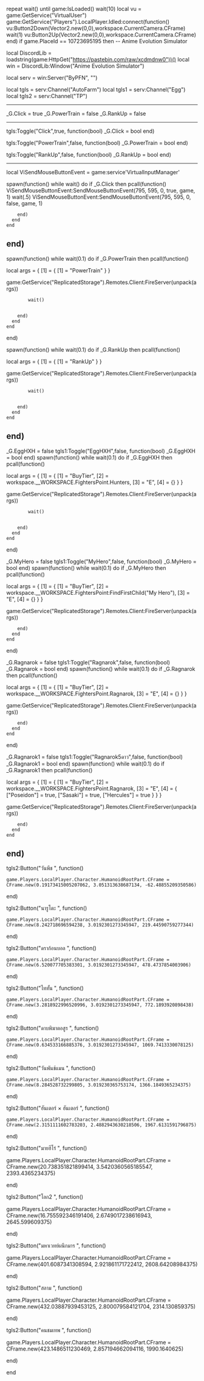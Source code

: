 repeat wait() until game:IsLoaded()
wait(10)
local vu = game:GetService("VirtualUser")
game:GetService("Players").LocalPlayer.Idled:connect(function()
   vu:Button2Down(Vector2.new(0,0),workspace.CurrentCamera.CFrame)
   wait(1)
   vu:Button2Up(Vector2.new(0,0),workspace.CurrentCamera.CFrame)
end)
if game.PlaceId == 10723695195 then -- Anime Evolution Simulator
 

local DiscordLib = loadstring(game:HttpGet("https://pastebin.com/raw/xcdmdnw0"))()
local win = DiscordLib:Window("Anime Evolution Simulator")

local serv = win:Server("ByPFN", "")



local tgls = serv:Channel("AutoFarm")
local tgls1 = serv:Channel("Egg")
local tgls2 = serv:Channel("TP")

---------------------------------------------------------------------------

_G.Click = true
_G.PowerTrain = false
_G.RankUp = false

----------------------------------------------------------------------------


tgls:Toggle("Click",true, function(bool)
    _G.Click = bool
end)

tgls:Toggle("PowerTrain",false, function(bool)
    _G.PowerTrain = bool
end)

tgls:Toggle("RankUp",false, function(bool)
    _G.RankUp = bool
end)

----------------------------------------------------------------------------

local ViSendMouseButtonEvent = game:service'VirtualInputManager'

spawn(function()
    while wait() do
      if _G.Click then
        pcall(function()
            ViSendMouseButtonEvent:SendMouseButtonEvent(795, 595, 0, true, game, 1)
wait(.5)
ViSendMouseButtonEvent:SendMouseButtonEvent(795, 595, 0, false, game, 1)    
            
        end)
      end
    end
end)
-----------------------------------------------------------------------------


spawn(function()
    while wait(0.1) do
      if _G.PowerTrain then
        pcall(function() 
            


local args = {
    [1] = {
        [1] = "PowerTrain"
    }
}

game:GetService("ReplicatedStorage").Remotes.Client:FireServer(unpack(args))


 
            wait()
            
            
        end)
      end
    end
end)

spawn(function()
    while wait(0.1) do
      if _G.RankUp then
        pcall(function() 
            



local args = {
    [1] = {
        [1] = "RankUp"
    }
}

game:GetService("ReplicatedStorage").Remotes.Client:FireServer(unpack(args))



 
            wait()
            
            
        end)
      end
    end
end)
-------------------------------------------------------------------------------------------------------------------

_G.EggHXH = false
tgls1:Toggle("EggHXH",false, function(bool)
    _G.EggHXH = bool
end)
spawn(function()
    while wait(0.1) do
      if _G.EggHXH then
        pcall(function() 
            


local args = {
    [1] = {
        [1] = "BuyTier",
        [2] = workspace.__WORKSPACE.FightersPoint.Hunters,
        [3] = "E",
        [4] = {}
    }
}

game:GetService("ReplicatedStorage").Remotes.Client:FireServer(unpack(args))

 
            wait()
            
            
        end)
      end
    end
end)

_G.MyHero = false
tgls1:Toggle("MyHero",false, function(bool)
    _G.MyHero = bool
end)
spawn(function()
    while wait(0.1) do
      if _G.MyHero then
        pcall(function() 
            




local args = {
    [1] = {
        [1] = "BuyTier",
        [2] = workspace.__WORKSPACE.FightersPoint:FindFirstChild("My Hero"),
        [3] = "E",
        [4] = {}
    }
}

game:GetService("ReplicatedStorage").Remotes.Client:FireServer(unpack(args))


            
            
        end)
      end
    end
end)

_G.Ragnarok = false
tgls1:Toggle("Ragnarok",false, function(bool)
    _G.Ragnarok = bool
end)
spawn(function()
    while wait(0.1) do
      if _G.Ragnarok then
        pcall(function() 
            


local args = {
  [1] = {
      [1] = "BuyTier",
      [2] = workspace.__WORKSPACE.FightersPoint.Ragnarok,
      [3] = "E",
      [4] = {}
  }
}

game:GetService("ReplicatedStorage").Remotes.Client:FireServer(unpack(args))

         
            
        end)
      end
    end
end)

_G.Ragnarok1 = false
tgls1:Toggle("Ragnarok5ดาว",false, function(bool)
    _G.Ragnarok1 = bool
end)
spawn(function()
    while wait(0.1) do
      if _G.Ragnarok1 then
        pcall(function() 
            

local args = {
  [1] = {
      [1] = "BuyTier",
      [2] = workspace.__WORKSPACE.FightersPoint.Ragnarok,
      [3] = "E",
      [4] = {
          ["Poseidon"] = true,
          ["Sasaki"] = true,
          ["Hercules"] = true
      }
  }
}

game:GetService("ReplicatedStorage").Remotes.Client:FireServer(unpack(args))


         
            
        end)
      end
    end
end)
-------------------------------------------------------------------------------------------------------------------


tgls2:Button("วันพีช ", function()
    
    game.Players.LocalPlayer.Character.HumanoidRootPart.CFrame = CFrame.new(0.19173415005207062, 3.051313638687134, -62.48855209350586)    
        
    
end)

tgls2:Button("นารูโตะ ", function()
    
    game.Players.LocalPlayer.Character.HumanoidRootPart.CFrame = CFrame.new(8.242718696594238, 3.0192301273345947, 219.44590759277344)    
        
    
end)

tgls2:Button("ดราก้อนบอล ", function()
    
    game.Players.LocalPlayer.Character.HumanoidRootPart.CFrame = CFrame.new(6.520077705383301, 3.0192301273345947, 478.4737854003906)    
        
    
end)

tgls2:Button("ไททั้น ", function()
    
    game.Players.LocalPlayer.Character.HumanoidRootPart.CFrame = CFrame.new(3.2818922996520996, 3.0192301273345947, 772.1893920898438)    
        
    
end)

tgls2:Button("ดาบพิฆาตอสูร ", function()
    
    game.Players.LocalPlayer.Character.HumanoidRootPart.CFrame = CFrame.new(0.634533166885376, 3.0192301273345947, 1069.7413330078125)    
        
    
end)

tgls2:Button("วันพันช์แมน ", function()
    
    game.Players.LocalPlayer.Character.HumanoidRootPart.CFrame = CFrame.new(8.284528732299805, 3.019230365753174, 1366.1849365234375)    
        
    
end)

tgls2:Button("ฮันเตอร์ × ฮันเตอร์ ", function()
    
    game.Players.LocalPlayer.Character.HumanoidRootPart.CFrame = CFrame.new(2.3151111602783203, 2.4882943630218506, 1967.6131591796875)    
        
    
end)

tgls2:Button("มายฮีโร่ ", function()
    
  game.Players.LocalPlayer.Character.HumanoidRootPart.CFrame = CFrame.new(20.738351821899414, 3.5420360565185547, 2393.4365234375)    
      
  
end)

tgls2:Button("โลก2 ", function()
    
  game.Players.LocalPlayer.Character.HumanoidRootPart.CFrame = CFrame.new(16.755592346191406, 2.6749017238616943, 2645.599609375)    
      
  
end)

tgls2:Button("มหาเวทย์ผนึกมาร ", function()
    
  game.Players.LocalPlayer.Character.HumanoidRootPart.CFrame = CFrame.new(401.6087341308594, 2.921861171722412, 2608.64208984375)    
      
  
end)

tgls2:Button("สลาม ", function()
    
  game.Players.LocalPlayer.Character.HumanoidRootPart.CFrame = CFrame.new(432.03887939453125, 2.800079584121704, 2314.130859375)    
      
  
end)

tgls2:Button("คนชมเทพ ", function()
    
  game.Players.LocalPlayer.Character.HumanoidRootPart.CFrame = CFrame.new(423.1486511230469, 2.857194662094116, 1990.1640625)    
      
  
end)

end
